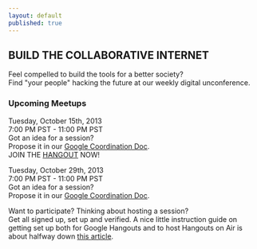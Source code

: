 ```yaml
---
layout: default
published: true
---
```


## BUILD THE COLLABORATIVE INTERNET
Feel compelled to build the tools for a better society?  
Find "your people" hacking the future at our weekly digital unconference.

### Upcoming Meetups  
Tuesday, October 15th, 2013   
7:00 PM PST - 11:00 PM PST  
Got an idea for a session?  
Propose it in our [Google Coordination Doc](https://docs.google.com/spreadsheet/ccc?key=0Aqe_OvhjNeDPdHdOMkFDeDJvTE9FRmlSSk5xcTVLZWc&usp=sharing).   
JOIN THE [HANGOUT](https://plus.google.com/hangouts/_/7887d2380cdc6e44b638575613ced9743f8ebc25?authuser=0&hl=en) NOW!      

Tuesday, October 29th, 2013   
7:00 PM PST - 11:00 PM PST  
Got an idea for a session?  
Propose it in our [Google Coordination Doc](https://docs.google.com/spreadsheet/ccc?key=0Aqe_OvhjNeDPdFZHSzB0NlJ1TVpWWmdVOVdMR0FvVGc&usp=sharing).  

  

Want to participate?  Thinking about hosting a session?  
Get all signed up, set up and verified.  A nice little instruction guide on getting set up both for Google Hangouts and to host Hangouts on Air is about halfway down [this article](http://mackwebsolutions.com/blog/2012/08/the-comprehensiveish-guide-to-google-hangouts/). 
